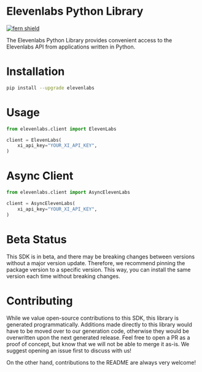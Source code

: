 <!-- Begin Title, generated by Fern  -->
# Elevenlabs Python Library

[![fern shield](https://img.shields.io/badge/%F0%9F%8C%BF-SDK%20generated%20by%20Fern-brightgreen)](https://github.com/fern-api/fern)

The Elevenlabs Python Library provides convenient access to the Elevenlabs API from applications written in Python.
<!-- End Title  -->

<!-- Begin Installation, generated by Fern  -->
# Installation

```sh
pip install --upgrade elevenlabs
```
<!-- End Installation  -->

<!-- Begin Usage, generated by Fern  -->
# Usage

```python
from elevenlabs.client import ElevenLabs

client = ElevenLabs(
    xi_api_key="YOUR_XI_API_KEY",
)
```
<!-- End Usage  -->

<!-- Begin Async Usage, generated by Fern  -->
# Async Client

```python
from elevenlabs.client import AsyncElevenLabs

client = AsyncElevenLabs(
    xi_api_key="YOUR_XI_API_KEY",
)
```
<!-- End Async Usage  -->

<!-- Begin Status, generated by Fern  -->
# Beta Status

This SDK is in beta, and there may be breaking changes between versions without a major 
version update. Therefore, we recommend pinning the package version to a specific version. 
This way, you can install the same version each time without breaking changes.
<!-- End Status  -->

<!-- Begin Contributing, generated by Fern  -->
# Contributing

While we value open-source contributions to this SDK, this library is generated programmatically. 
Additions made directly to this library would have to be moved over to our generation code, 
otherwise they would be overwritten upon the next generated release. Feel free to open a PR as
 a proof of concept, but know that we will not be able to merge it as-is. We suggest opening 
an issue first to discuss with us!

On the other hand, contributions to the README are always very welcome!
<!-- End Contributing  -->

